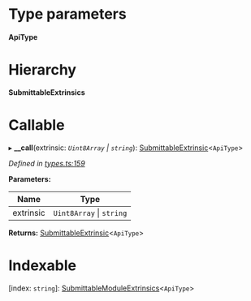 

# Type parameters
#### ApiType 
# Hierarchy

**SubmittableExtrinsics**

# Callable
▸ **__call**(extrinsic: *`Uint8Array` \| `string`*): [SubmittableExtrinsic](_submittableextrinsic_.submittableextrinsic.md)<`ApiType`>

*Defined in [types.ts:159](https://github.com/polkadot-js/api/blob/4cba24c/packages/api/src/types.ts#L159)*

**Parameters:**

| Name | Type |
| ------ | ------ |
| extrinsic | `Uint8Array` \| `string` |

**Returns:** [SubmittableExtrinsic](_submittableextrinsic_.submittableextrinsic.md)<`ApiType`>

# Indexable

\[index: `string`\]:&nbsp;[SubmittableModuleExtrinsics](_types_.submittablemoduleextrinsics.md)<`ApiType`>
